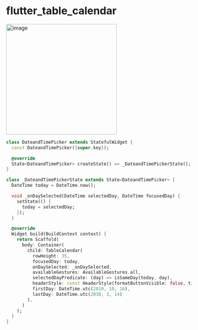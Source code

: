 # flutter_table_calendar

<img width="300" alt="image" src="https://github.com/YamamotoDesu/flutter_table_calendar/assets/47273077/06c5c7d1-9655-4705-a21d-37250b973e2e">

```dart
class DateandTimePicker extends StatefulWidget {
  const DateandTimePicker({super.key});

  @override
  State<DateandTimePicker> createState() => _DateandTimePickerState();
}

class _DateandTimePickerState extends State<DateandTimePicker> {
  DateTime today = DateTime.now();

  void _onDaySelected(DateTime selectedDay, DateTime focusedDay) {
    setState(() {
      today = selectedDay;
    });
  }

  @override
  Widget build(BuildContext context) {
    return Scaffold(
      body: Container(
        child: TableCalendar(
          rowHeight: 35,
          focusedDay: today,
          onDaySelected: _onDaySelected,
          availableGestures: AvailableGestures.all,
          selectedDayPredicate: (day) => isSameDay(today, day),
          headerStyle: const HeaderStyle(formatButtonVisible: false, titleCentered: true),
          firstDay: DateTime.utc(2010, 10, 16),
          lastDay: DateTime.utc(2030, 3, 14)
        ),
      )
    );
  }
}
```
